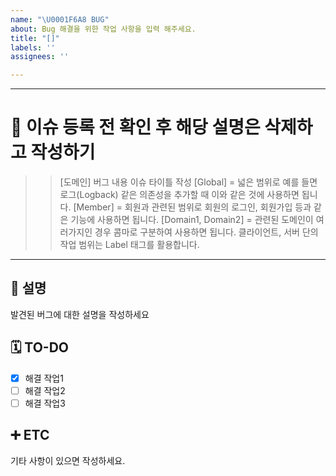 ```yaml
---
name: "\U0001F6A8 BUG"
about: Bug 해결을 위한 작업 사항을 입력 해주세요.
title: "[]"
labels: ''
assignees: ''

---
```


---
# 📄 이슈 등록 전 확인 후 해당 설명은 삭제하고 작성하기
>> [도메인] 버그 내용 이슈 타이틀 작성
>> [Global] = 넓은 범위로 예를 들면 로그(Logback) 같은 의존성을 추가할 때 이와 같은 것에 사용하면 됩니다.
>> [Member] = 회원과 관련된 범위로 회원의 로그인, 회원가입 등과 같은 기능에 사용하면 됩니다.
>> [Domain1, Domain2] = 관련된 도메인이 여러가지인 경우 콤마로 구분하여 사용하면 됩니다.
>> 클라이언트, 서버 단의 작업 범위는 Label 태그를 활용합니다.
---

## 📄 설명
발견된 버그에 대한 설명을 작성하세요

## 🗓️ TO-DO
- [x] 해결 작업1 
- [ ] 해결 작업2
- [ ] 해결 작업3

## ➕ ETC
기타 사항이 있으면 작성하세요.
